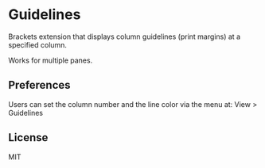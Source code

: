 # Guidelines

Brackets extension that displays column guidelines (print margins) at a specified column. 

Works for multiple panes.

## Preferences

Users can set the column number and the line color via the menu at: View > Guidelines

## License

MIT

